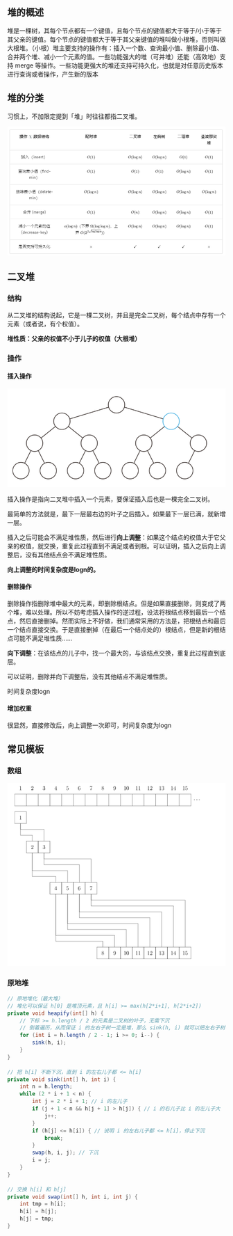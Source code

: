 ## 堆的概述

堆是一棵树，其每个节点都有一个键值，且每个节点的键值都大于等于/小于等于其父亲的键值。每个节点的键值都大于等于其父亲键值的堆叫做小根堆，否则叫做大根堆。（小根）堆主要支持的操作有：插入一个数、查询最小值、删除最小值、合并两个堆、减小一个元素的值。一些功能强大的堆（可并堆）还能（高效地）支持 merge 等操作。一些功能更强大的堆还支持可持久化，也就是对任意历史版本进行查询或者操作，产生新的版本



## 堆的分类

习惯上，不加限定提到「堆」时往往都指二叉堆。

![image-20231019153850942](image-20231019153850942.png) 

## 二叉堆

### 结构

从二叉堆的结构说起，它是一棵二叉树，并且是完全二叉树，每个结点中存有一个元素（或者说，有个权值）。

**堆性质：父亲的权值不小于儿子的权值（大根堆）**

### 操作

#### 插入操作

![二叉堆的插入操作](binary_heap_insert.svg) 

插入操作是指向二叉堆中插入一个元素，要保证插入后也是一棵完全二叉树。

最简单的方法就是，最下一层最右边的叶子之后插入。如果最下一层已满，就新增一层。

插入之后可能会不满足堆性质，然后进行**向上调整**：如果这个结点的权值大于它父亲的权值，就交换，重复此过程直到不满足或者到根。可以证明，插入之后向上调整后，没有其他结点会不满足堆性质。

**向上调整的时间复杂度是logn的。**

#### 删除操作

删除操作指删除堆中最大的元素，即删除根结点。但是如果直接删除，则变成了两个堆，难以处理。所以不妨考虑插入操作的逆过程，设法将根结点移到最后一个结点，然后直接删掉。然而实际上不好做，我们通常采用的方法是，把根结点和最后一个结点直接交换。于是直接删掉（在最后一个结点处的）根结点，但是新的根结点可能不满足堆性质……

**向下调整**：在该结点的儿子中，找一个最大的，与该结点交换，重复此过程直到底层。

可以证明，删除并向下调整后，没有其他结点不满足堆性质。

时间复杂度logn

#### 增加权重

很显然，直接修改后，向上调整一次即可，时间复杂度为logn

## 常见模板

### 数组

![image-20231019160542555](image-20231019160542555.png) 

### 原地堆

```java
// 原地堆化（最大堆）
// 堆化可以保证 h[0] 是堆顶元素，且 h[i] >= max(h[2*i+1], h[2*i+2])
private void heapify(int[] h) {
    // 下标 >= h.length / 2 的元素是二叉树的叶子，无需下沉
    // 倒着遍历，从而保证 i 的左右子树一定是堆，那么 sink(h, i) 就可以把左右子树合并成一个堆
    for (int i = h.length / 2 - 1; i >= 0; i--) {
        sink(h, i);
    }
}

// 把 h[i] 不断下沉，直到 i 的左右儿子都 <= h[i]
private void sink(int[] h, int i) {
    int n = h.length;
    while (2 * i + 1 < n) {
        int j = 2 * i + 1; // i 的左儿子
        if (j + 1 < n && h[j + 1] > h[j]) { // i 的右儿子比 i 的左儿子大
            j++;
        }
        if (h[j] <= h[i]) { // 说明 i 的左右儿子都 <= h[i]，停止下沉
            break;
        }
        swap(h, i, j); // 下沉
        i = j;
    }
}

// 交换 h[i] 和 h[j]
private void swap(int[] h, int i, int j) {
    int tmp = h[i];
    h[i] = h[j];
    h[j] = tmp;
}
```

